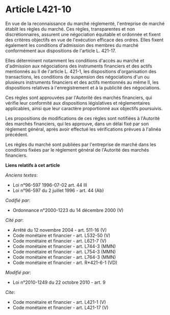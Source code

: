 # Article L421-10

En vue de la reconnaissance du marché réglementé, l'entreprise de marché établit les règles du marché. Ces règles,
transparentes et non discrétionnaires, assurent une négociation équitable et ordonnée et fixent des critères objectifs en vue
de l'exécution efficace des ordres. Elles fixent également les conditions d'admission des membres du marché conformément aux
dispositions de l'article L. 421-17. 

Elles déterminent notamment les conditions d'accès au marché et d'admission aux négociations des instruments financiers et
des actifs mentionnés au II de l'article L. 421-1, les dispositions d'organisation des transactions, les conditions de
suspension des négociations d'un ou plusieurs instruments financiers et des actifs mentionnés au même II, les dispositions
relatives à l'enregistrement et à la publicité des négociations. 

Ces règles sont approuvées par l'Autorité des marchés financiers, qui vérifie leur conformité aux dispositions législatives
et réglementaires applicables, ainsi que leur caractère proportionné aux objectifs poursuivis. 

Les propositions de modifications de ces règles sont notifiées à l'Autorité des marchés financiers, qui les approuve, dans un
délai fixé par son règlement général, après avoir effectué les vérifications prévues à l'alinéa précédent. 

Les règles du marché sont publiées par l'entreprise de marché dans les conditions fixées par le règlement général de
l'Autorité des marchés financiers.

**Liens relatifs à cet article**

_Anciens textes_:

  - Loi n°96-597 1996-07-02 art. 44 III
  - Loi n°96-597 du 2 juillet 1996 - art. 44 (Ab)

_Codifié par_:

  - Ordonnance n°2000-1223 du 14 décembre 2000 (V)

_Cité par_:

  - Arrêté du 12 novembre 2004 - art. 511-16 (V)
  - Code monétaire et financier - art. L532-50 (V)
  - Code monétaire et financier - art. L621-7 (V)
  - Code monétaire et financier - art. L744-3 (MMN)
  - Code monétaire et financier - art. L754-3 (MMN)
  - Code monétaire et financier - art. L764-3 (MMN)
  - Code monétaire et financier - art. R*421-6-1 (VD)

_Modifié par_:

  - Loi n°2010-1249 du 22 octobre 2010 - art. 9

_Cite_:

  - Code monétaire et financier - art. L421-1 (V)
  - Code monétaire et financier - art. L421-17 (V)
